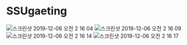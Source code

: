 # SSUgaeting

![스크린샷 2019-12-06 오전 2 16 04](https://user-images.githubusercontent.com/39911797/70258037-d9066c00-17ce-11ea-800e-34b3db487103.png)
![스크린샷 2019-12-06 오전 2 16 09](https://user-images.githubusercontent.com/39911797/70258039-d99f0280-17ce-11ea-8d83-54593ae42523.png)
![스크린샷 2019-12-06 오전 2 16 14](https://user-images.githubusercontent.com/39911797/70258041-d99f0280-17ce-11ea-94b5-e806a1f36e55.png)
![스크린샷 2019-12-06 오전 2 16 17](https://user-images.githubusercontent.com/39911797/70258043-d99f0280-17ce-11ea-8d28-77f4d449a67f.png)
